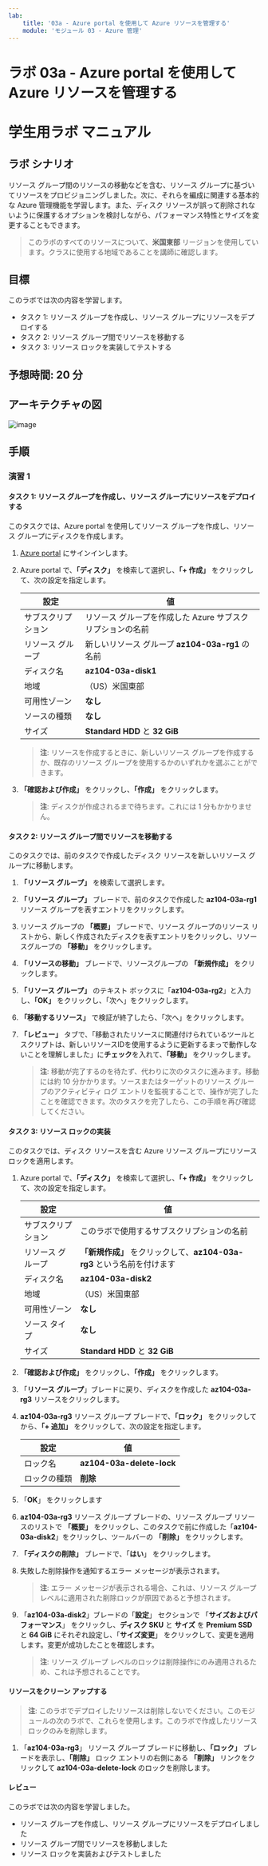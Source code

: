 ```yaml
---
lab:
    title: '03a - Azure portal を使用して Azure リソースを管理する'
    module: 'モジュール 03 - Azure 管理'
---
```


# ラボ 03a - Azure portal を使用して Azure リソースを管理する
# 学生用ラボ マニュアル

## ラボ シナリオ

リソース グループ間のリソースの移動などを含む、リソース グループに基づいてリソースをプロビジョニングしました。次に、それらを編成に関連する基本的な Azure 管理機能を学習します。また、ディスク リソースが誤って削除されないように保護するオプションを検討しながら、パフォーマンス特性とサイズを変更することもできます。

> このラボのすべてのリソースについて、**米国東部** リージョンを使用しています。クラスに使用する地域であることを講師に確認します。 

## 目標

このラボでは次の内容を学習します。

+ タスク 1: リソース グループを作成し、リソース グループにリソースをデプロイする
+ タスク 2: リソース グループ間でリソースを移動する
+ タスク 3: リソース ロックを実装してテストする

## 予想時間: 20 分

## アーキテクチャの図

![image](../media/lab03a.png)

## 手順

### 演習 1

#### タスク 1: リソース グループを作成し、リソース グループにリソースをデプロイする

このタスクでは、Azure portal を使用してリソース グループを作成し、リソース グループにディスクを作成します。

1. [Azure portal](https://portal.azure.com) にサインインします。

1. Azure portal で、**「ディスク」** を検索して選択し、**「+ 作成」** をクリックして、次の設定を指定します。

    |設定|値|
    |---|---|
    |サブスクリプション| リソース グループを作成した Azure サブスクリプションの名前 |
    |リソース グループ| 新しいリソース グループ **az104-03a-rg1** の名前 |
    |ディスク名| **az104-03a-disk1** |
    |地域| （US）米国東部 |
    |可用性ゾーン| **なし** |
    |ソースの種類| **なし** |
    |サイズ| **Standard HDD** と **32 GiB** |

    >**注**: リソースを作成するときに、新しいリソース グループを作成するか、既存のリソース グループを使用するかのいずれかを選ぶことができます。

1. **「確認および作成」** をクリックし、**「作成」** をクリックします。

    >**注**: ディスクが作成されるまで待ちます。これには 1 分もかかりません。

#### タスク 2: リソース グループ間でリソースを移動する 

このタスクでは、前のタスクで作成したディスク リソースを新しいリソース グループに移動します。 

1. **「リソース グループ」** を検索して選択します。 

1. **「リソース グループ」** ブレードで、前のタスクで作成した **az104-03a-rg1** リソース グループを表すエントリをクリックします。

1. リソース グループの **「概要」** ブレードで、リソース グループのリソース リストから、新しく作成されたディスクを表すエントリをクリックし、リソースグループの **「移動」** をクリックします。

1. **「リソースの移動」** ブレードで、リソースグループの **「新規作成」** をクリックします。

1. **「リソース グループ」** のテキスト ボックスに「**az104-03a-rg2**」と入力し、**「OK」** をクリックし、「次へ」をクリックします。

1. **「移動するリソース」** で検証が終了したら、「次へ」をクリックします。

1. **「レビュー」** タブで、「移動されたリソースに関連付けられているツールとスクリプトは、新しいリソースIDを使用するように更新するまっで動作しないことを理解しました」に**チェック**を入れて、**「移動」** をクリックします。

    >**注**: 移動が完了するのを待たず、代わりに次のタスクに進みます。移動には約 10 分かかります。ソースまたはターゲットのリソース グループのアクティビティ ログ エントリを監視することで、操作が完了したことを確認できます。次のタスクを完了したら、この手順を再び確認してください。

#### タスク 3: リソース ロックの実装

このタスクでは、ディスク リソースを含む Azure リソース グループにリソース ロックを適用します。

1. Azure portal で、**「ディスク」** を検索して選択し、**「+ 作成」** をクリックして、次の設定を指定します。

    |設定|値|
    |---|---|
    |サブスクリプション| このラボで使用するサブスクリプションの名前 |
    |リソース グループ| **「新規作成」** をクリックして、**az104-03a-rg3** という名前を付けます |
    |ディスク名| **az104-03a-disk2** |
    |地域| （US）米国東部 |
    |可用性ゾーン| **なし** |
    |ソース タイプ| **なし** |
    |サイズ| **Standard HDD** と **32 GiB** |

1. **「確認および作成」** をクリックし、**「作成」** をクリックします。

1. 「**リソース グループ**」ブレードに戻り、ディスクを作成した **az104-03a-rg3** リソースをクリックします。 

1. **az104-03a-rg3** リソース グループ ブレードで、**「ロック」** をクリックしてから、**「+ 追加」** をクリックして、次の設定を指定します。

    |設定|値|
    |---|---|
    |ロック名| **az104-03a-delete-lock** |
    |ロックの種類| **削除** |
    
1. 「**OK**」 をクリックします    

1. **az104-03a-rg3** リソース グループ ブレードの、リソース グループ リソースのリストで **「概要」** をクリックし、このタスクで前に作成した「**az104-03a-disk2**」をクリックし、ツールバーの **「削除」** をクリックします。 

1. **「ディスクの削除」** ブレードで、「**はい**」 をクリックします。

1. 失敗した削除操作を通知するエラー メッセージが表示されます。 

    >**注**: エラー メッセージが表示される場合、これは、リソース グループ レベルに適用された削除ロックが原因であると予想されます。

1. 「**az104-03a-disk2**」ブレードの「**設定**」 セクションで 「**サイズおよびパフォーマンス**」 をクリックし、**ディスク SKU** と **サイズ** を **Premium SSD** と **64 GiB** にそれぞれ設定し、「**サイズ変更**」 をクリックして、変更を適用します。変更が成功したことを確認します。

    >**注**: リソース グループ レベルのロックは削除操作にのみ適用されるため、これは予想されることです。 

#### リソースをクリーン アップする

   >**注**: このラボでデプロイしたリソースは削除しないでください。このモジュールの次のラボで、これらを使用します。このラボで作成したリソース ロックのみを削除します。

1. 「**az104-03a-rg3**」 リソース グループ ブレードに移動し、**「ロック」** ブレードを表示し、**「削除」** ロック エントリの右側にある **「削除」** リンクをクリックして **az104-03a-delete-lock** のロックを削除します。

#### レビュー

このラボでは次の内容を学習しました。

- リソース グループを作成し、リソース グループにリソースをデプロイしました
- リソース グループ間でリソースを移動しました
- リソース ロックを実装およびテストしました
